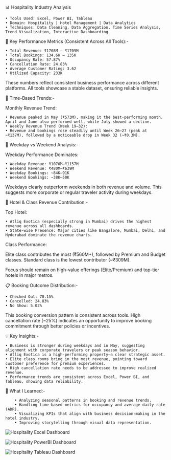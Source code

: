 📊 Hospitality Industry Analysis

	• Tools Used: Excel, Power BI, Tableau
	• Domain: Hospitality | Hotel Management | Data Analytics
	• Techniques: Data Cleaning, Data Aggregation, Time Series Analysis, Trend Visualization, Interactive Dashboarding

🔹 Key Performance Metrics (Consistent Across All Tools):-

	• Total Revenue: ₹1708M – ₹1709M
	• Total Bookings: 134.6K – 135K
	• Occupancy Rate: 57.87%
	• Cancellation Rate: 24.83%
	• Average Customer Rating: 3.62
	• Utilized Capacity: 233K

These numbers reflect consistent business performance across different platforms. All tools showcase a stable dataset, ensuring reliable insights.

📅 Time-Based Trends:-

Monthly Revenue Trend:

	• Revenue peaked in May (₹573M), making it the best-performing month. April and June also performed well, while July showed a decline.
	• Weekly Revenue Trend (Week 19–32):
	• Revenue and bookings rose steadily until Week 26–27 (peak at ~₹137M), followed by a noticeable drop in Week 32 (~₹0.3M).

📆 Weekday vs Weekend Analysis:-

Weekday Performance Dominates:

	• Weekday Revenue: ₹1070M–₹1157M
	• Weekend Revenue: ₹480M–₹639M
	• Weekday Bookings: ~84K–91K
	• Weekend Bookings: ~38K–50K

Weekdays clearly outperform weekends in both revenue and volume. This suggests more corporate or regular traveler activity during weekdays.

🏨 Hotel & Class Revenue Contribution:-

Top Hotel: 

	• Atliq Exotica (especially strong in Mumbai) drives the highest revenue across all dashboards.
	• State-wise Presence: Major cities like Bangalore, Mumbai, Delhi, and Hyderabad dominate the revenue charts.

Class Performance:

Elite class contributes the most (₹560M+), followed by Premium and Budget classes.
Standard class is the lowest contributor (~₹309M).

Focus should remain on high-value offerings (Elite/Premium) and top-tier hotels in major metros.

📋 Booking Outcome Distribution:-

	• Checked Out: 70.15%
	• Cancelled: 24.83%
	• No Show: 5.02%

This booking conversion pattern is consistent across tools. High cancellation rate (~25%) indicates an opportunity to improve booking commitment through better policies or incentives.

💡 Key Insights:-

	• Business is stronger during weekdays and in May, suggesting alignment with corporate travelers or peak season behavior.
	• Atliq Exotica is a high-performing property—a clear strategic asset.
	• Elite class rooms bring in the most revenue, pointing toward customer preference for premium experiences.
	• High cancellation rate needs to be addressed to improve realized revenue.
	• Performance trends are consistent across Excel, Power BI, and Tableau, showing data reliability.

📎 What I Learned:-
	
		• Analyzing seasonal patterns in booking and revenue trends.
		• Handling time-based metrics for occupancy and average daily rate (ADR).
		• Visualizing KPIs that align with business decision-making in the hotel industry.
		• Improving storytelling through visual data representation.
  

![Hospitality Excel Dashboard](https://github.com/user-attachments/assets/05a8268d-e219-47cc-a23f-c130d0c5f97f)

![Hospitality PowerBI Dashboard](https://github.com/user-attachments/assets/351f62b5-bbfb-4ed0-9a4e-9daee695a86d)

![Hospitality Tableau Dashboard](https://github.com/user-attachments/assets/2864b548-2201-4a3f-a0c8-332f19f1f0fa)





